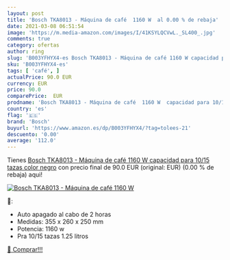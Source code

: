 ```yaml
---
layout: post
title: 'Bosch TKA8013 - Máquina de café  1160 W  al 0.00 % de rebaja'
date: 2021-03-08 06:51:54
image: 'https://m.media-amazon.com/images/I/41KSYLQCVwL._SL400_.jpg'
comments: true
category: ofertas
author: ring
slug: 'B003YFHYX4-es Bosch TKA8013 - Máquina de café 1160 W capacidad para...'
sku: 'B003YFHYX4-es'
tags: [ 'café', ]
actualPrice: 90.0 EUR
currency: EUR
price: 90.0
comparePrice:  EUR
prodname: 'Bosch TKA8013 - Máquina de café  1160 W  capacidad para 10/15 tazas  color negro'
country: 'es'
flag: '🇪🇸'
brand: 'Bosch'
buyurl: 'https://www.amazon.es/dp/B003YFHYX4/?tag=tolees-21'
descuento: '0.00'
average: '112.0'
---
```


Tienes [Bosch TKA8013 - Máquina de café  1160 W  capacidad para 10/15 tazas  color negro](https://www.amazon.es/dp/B003YFHYX4/?tag=tolees-21) con precio final de  90.0 EUR (original:  EUR) (0.00 %  de rebaja) aqui!

[![Bosch TKA8013 - Máquina de café  1160 W ](https://m.media-amazon.com/images/I/41KSYLQCVwL._SL400_.jpg)](https://www.amazon.es/dp/B003YFHYX4/?tag=tolees-21)

🔎:

- Auto apagado al cabo de 2 horas
- Medidas: 355 x 260 x 250 mm
- Potencia: 1160 w
- Pra 10/15 tazas 1.25 litros

[🛒 Comprar!!!](https://www.amazon.es/dp/B003YFHYX4/?tag=tolees-21)
